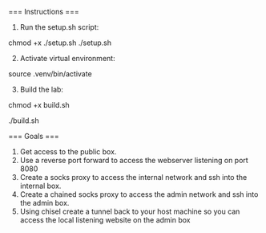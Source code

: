 === Instructions ===
1. Run the setup.sh script:

chmod +x ./setup.sh
./setup.sh

2. Activate virtual environment:

source .venv/bin/activate

3. Build the lab:

chmod +x build.sh

./build.sh


=== Goals ===
1. Get access to the public box.
2. Use a reverse port forward to access the webserver listening on port 8080
3. Create a socks proxy to access the internal network and ssh into the internal box.
4. Create a chained socks proxy to access the admin network and ssh into the admin box.
5. Using chisel create a tunnel back to your host machine so you can access the local listening website on the admin box
